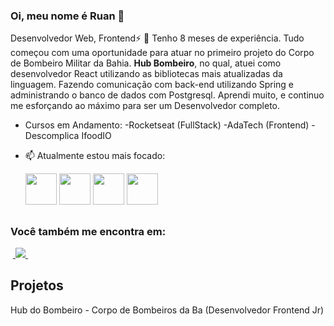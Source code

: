 ### Oi, meu nome é Ruan 👋
Desenvolvedor Web,
Frontend⚡
🔭 Tenho 8 meses de experiência. Tudo começou com uma oportunidade para atuar no primeiro projeto do Corpo de Bombeiro Militar da Bahia.
**Hub Bombeiro**, no qual, atuei como desenvolvedor React utilizando as bibliotecas mais atualizadas da linguagem. Fazendo comunicação com back-end utilizando Spring e administrando o banco de dados com Postgresql.
Aprendi muito, e continuo me esforçando ao máximo para ser um Desenvolvedor completo.

- Cursos em Andamento:
-Rocketseat (FullStack) 
-AdaTech (Frontend)
-Descomplica IfoodIO



- 📫 Atualmente estou mais focado:<br>

  <img style="width: 50px" src="https://cdn.jsdelivr.net/gh/devicons/devicon@latest/icons/react/react-original.svg" /> <img style="width: 50px;" src="https://cdn.jsdelivr.net/gh/devicons/devicon@latest/icons/javascript/javascript-original.svg" />
  <img style="width: 50px" src="https://cdn.jsdelivr.net/gh/devicons/devicon@latest/icons/css3/css3-original-wordmark.svg" />
  <img style="width: 50px" src="https://cdn.jsdelivr.net/gh/devicons/devicon@latest/icons/typescript/typescript-original.svg" />
  
##
          
### Você também me encontra em:
&nbsp;<a href="https://www.linkedin.com/in/ruan-carvalho-0a527414a">
  <img src="https://img.shields.io/badge/linkedin-%230077B5.svg?style=for-the-badge&logo=linkedin&logoColor=white">
</a>&nbsp;


## Projetos
Hub do Bombeiro - Corpo de Bombeiros da Ba (Desenvolvedor Frontend Jr)
